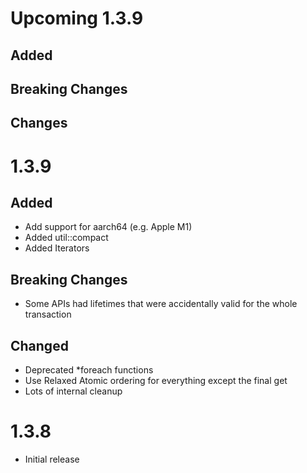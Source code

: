 # Upcoming 1.3.9

## Added

## Breaking Changes

## Changes

# 1.3.9
## Added
* Add support for aarch64 (e.g. Apple M1)
* Added util::compact
* Added Iterators

## Breaking Changes
* Some APIs had lifetimes that were accidentally valid for the whole transaction

## Changed
* Deprecated *foreach functions
* Use Relaxed Atomic ordering for everything except the final get
* Lots of internal cleanup

# 1.3.8
* Initial release
